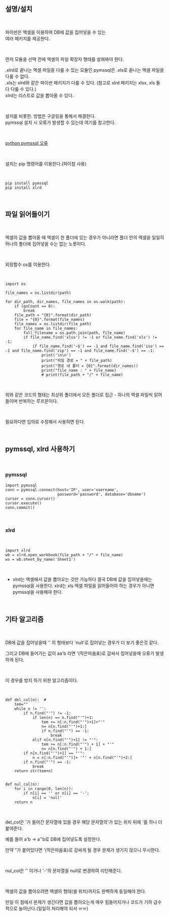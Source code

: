 ## 설명/설치

<br>

파이썬은 엑셀을 이용하여 DB에 값을 집어넣을 수 있는
<br>
여러 패키지를 제공한다.

<br>

먼저 모듈을 선택 전에 엑셀의 파일 확장자 형태를 살펴봐야 한다.
<br>

.xlrd로 끝나는 엑셀 파일을 다룰 수 있는 모듈인 pymssql은 .xls로 끝나는 엑셀 파일을 다룰 수 없다.
<br>
.xls는 xlrd와 같은 파이썬 패키지가 다룰 수 있다. (참고로 xlrd 패키지는 xlsx, xls 둘 다 다룰 수 있다.)
<br>
xlrd는 리스트로 값을 뽑아올 수 있다.

<br>

설치를 비롯한. 방법은 구글링을 통해서 해결한다.
<br>
pymssql 설치 시 오류가 발생할 수 있는데 여기를 참고한다.

<br>

 
[python pymssql 오류](https://blog.naver.com/PostView.nhn?blogId=kjskhj04366&logNo=221828675761&categoryNo=7&parentCategoryNo=0&viewDate=&currentPage=1&postListTopCurrentPage=&from=postList&userTopListOpen=true&userTopListCount=5&userTopListManageOpen=false&userTopListCurrentPage=1)

<br>

설치는 pip 명령어를 이용한다.(파이참 사용)

<br>

```py3
pip install pymssql
pip install xlrd
```
<br>

## 파일 읽어들이기

<br>

엑셀의 값을 뽑아올 때 엑셀이 한 폴더에 있는 경우가 아니라면 폴더 안의 엑셀을 일일히 하나의 폴더에 집어넣을 수는 없는 노릇이다.

<br>

외장함수 os를 이용한다.

<br>

```py3
import os

file_names = os.listdir(path)

for dir_path, dir_names, file_names in os.walk(path):
    if (goCount == 0):
        break
    file_path = "{0}".format(dir_path)
    file = "{0}".format(file_names)
    file_names = os.listdir(file_path)
    for file_name in file_names:
        full_filename = os.path.join(path, file_name)
        if file_name.find('xlsx') != -1 or file_name.find('xls') != -1:
            if file_name.find('~$') == -1 and file_name.find('iso') == -1 and file_name.find('zip') == -1 and file_name.find('-$') == -1:
                print('\n\n')
                print("파일 경로 = " + file_path)
                print("경로 내 폴더 = {0}".format(dir_names))
                print("file_name : " + file_name)
                # print(file_path + "/" + file_name)
```

<br>

위와 같은 코드의 형태는 최상위 폴더에서 모든 폴더로 접근 - 하나의 엑셀 파일씩 읽어들이며 반복하는 루프문이다.

<br>

필요하다면 임의로 수정해서 사용하면 된다.

<br>

## pymssql, xlrd 사용하기

<br>

### pymssql

```py3
import pymssql
conn = pymssql.connect(host='IP', user='username',
                       password='password', database='dbname')
cursor = conn.cursor()
cursor.execute() 
conn.commit()
```

<br>

### xlrd

<br>

```py3
import xlrd
wb = xlrd.open_workbook(file_path + "/" + file_name)
ws = wb.sheet_by_name('Sheet1')
```

<br>

* xlrd는 엑셀에서 값을 뽑아오는 것만 가능하다 결국 DB에 값을 집어넣을때는 pymssql을 사용한다. xlrd는 xls 엑셀 파일을 읽어들어야 하는 경우가 아니면 pymssql을 사용해야 한다.

<br>

## 기타 알고리즘

<br>

DB에 값을 집어넣을때 '' 의 형태보다 'null'로 집어넣는 경우가 더 보기 좋은것 같다.

그리고 DB에 들어가는 값이 aa'b 라면 '(작은따옴표)로 감싸서 집어넣을때 오류가 발생하게 된다.

<br>

이 경우를 방지 하기 위한 알고리즘이다.

<br>

```py3
def del_col(n):  #
    tem=""
    while n != '':
        if n.find("'") != -1:
            if len(n) == n.find("'")+1:
                tem += n[:n.find("'")+1]+"'"
                n= n[n.find("'")+1:]
                if n.find("'") == -1:
                    break
            elif n[n.find("'")+1] != "'":
                tem += n[:n.find("'") + 1] + "'"
                n= n[n.find("'") + 1:]
        if n[n.find("'")+1] == "'":
            n = n[:n.find("'")]+ '"' + n[n.find("'")+2:]
        if n.find("'") == -1:
            break
    return str(tem+n)


def nul_col(n):
    for i in range(0, len(n)):
        if n[i] == '' or n[i] == '-':
            n[i] = 'null'
    return n
```

<br>

del_col은 '가 들어간 문자열에 있을 경우 해당 문자열의'가 있는 위치 뒤에 '를 하나 더 붙여준다.

예를 들어 a'b -> a''b로 DB에 집어넣도록 설정한다. 

만약 "가 붙어있다면 '(작은따옴표)로 감싸게 될 경우 문제가 생기지 않으니 무시한다.

<br>

nul_col은 '' 이거나 '-'의 문자열을 null로 변경하여 리턴해준다.

<br>

엑셀의 값을 뽑아오려면 엑셀의 형태(셀 위치)까지도 완벽하게 동일해야 한다.

만일 이 점에서 문제가 생긴다면 값을 뽑아오는게 매우 힘들어지거나 코드가 기하 급수적으로 늘어난다.(일일히 처리해야 되서 ㅠㅠ)
